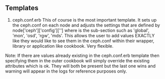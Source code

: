 ## Templates
1. ceph.conf.erb
This of course is the most important template. It sets up the ceph.conf on each node and adjusts the settings that are defined by node['ceph']['config']['<whatever>'] where <whatever> is the sub-section such as 'global', 'mon', 'osd', 'rgw', 'mds'. This allows the user to add values EXACTLY like they would like to see them in the ceph.conf within their wrapper, library or application like cookbook. Very flexible.

Note: If there are values already existing in the ceph.conf.erb template then specifying them in the outer cookbook will simply override the existing attributes which is ok. They will both be present but the last one wins and warning will appear in the logs for reference purposes only.
